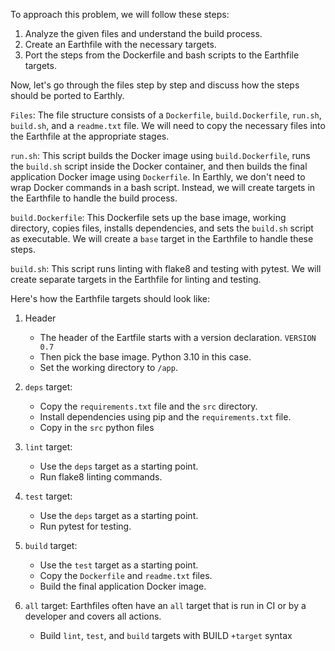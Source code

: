 To approach this problem, we will follow these steps:

1. Analyze the given files and understand the build process.
2. Create an Earthfile with the necessary targets.
3. Port the steps from the Dockerfile and bash scripts to the Earthfile targets.

Now, let's go through the files step by step and discuss how the steps should be ported to Earthly.

`Files`:
The file structure consists of a `Dockerfile`, `build.Dockerfile`, `run.sh`, `build.sh`, and a `readme.txt` file. We will need to copy the necessary files into the Earthfile at the appropriate stages.

`run.sh`:
This script builds the Docker image using `build.Dockerfile`, runs the `build.sh` script inside the Docker container, and then builds the final application Docker image using `Dockerfile`. In Earthly, we don't need to wrap Docker commands in a bash script. Instead, we will create targets in the Earthfile to handle the build process.

`build.Dockerfile`:
This Dockerfile sets up the base image, working directory, copies files, installs dependencies, and sets the `build.sh` script as executable. We will create a `base` target in the Earthfile to handle these steps.

`build.sh`:
This script runs linting with flake8 and testing with pytest. We will create separate targets in the Earthfile for linting and testing.

Here's how the Earthfile targets should look like:

1. Header
   - The header of the Eartfile starts with a version declaration. `VERSION 0.7`
   - Then pick the base image. Python 3.10 in this case.
   - Set the working directory to `/app`.
 
2. `deps` target:
   - Copy the `requirements.txt` file and the `src` directory.
   - Install dependencies using pip and the `requirements.txt` file.
   - Copy in the `src` python files

2. `lint` target:
   - Use the `deps` target as a starting point.
   - Run flake8 linting commands.

3. `test` target:
   - Use the `deps` target as a starting point.
   - Run pytest for testing.

4. `build` target:
   - Use the `test` target as a starting point.
   - Copy the `Dockerfile` and `readme.txt` files.
   - Build the final application Docker image.

5. `all` target:
Earthfiles often have an `all` target that is run in CI or by a developer and covers all actions.
   - Build `lint`, `test`, and `build` targets with BUILD `+target` syntax